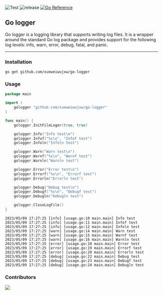 ![Test](https://github.com/xueweiwujxw/go-logger/actions/workflows/test.yml/badge.svg)
![release](https://github.com/xueweiwujxw/go-logger/actions/workflows/release.yml/badge.svg)
[![Go Reference](https://pkg.go.dev/badge/github.com/xueweiwujxw/go-logger.svg)](https://pkg.go.dev/github.com/xueweiwujxw/go-logger)

## Go logger

Go logger is a logging library that supports writing log files. It is a wrapper around the standard Go log package and provides support for the following log levels: info, warn, error, debug, fatal, and panic.

** *

### Installation

```shell
go get github.com/xueweiwujxw/go-logger
```

### Usage

```go
package main

import (
	gologger "github.com/xueweiwujxw/go-logger"
)

func main() {
	gologger.InitFileLoger(true, true)

	gologger.Info("Info test\n")
	gologger.Infof("%s\n", "Infof test")
	gologger.Infoln("Infoln test")

	gologger.Warn("Warn test\n")
	gologger.Warnf("%s\n", "Warnf test")
	gologger.Warnln("Warnln test")

	gologger.Error("Error test\n")
	gologger.Errorf("%s\n", "Errorf test")
	gologger.Errorln("Errorln test")

	gologger.Debug("Debug test\n")
	gologger.Debugf("%s\n", "Debugf test")
	gologger.Debugln("Debugln test")

	gologger.CloseLogFile()
}
```
```shell
2023/05/09 17:27:25 [info] [usage.go:10 main.main] Info test
2023/05/09 17:27:25 [info] [usage.go:11 main.main] Infof test
2023/05/09 17:27:25 [info] [usage.go:12 main.main] Infoln test
2023/05/09 17:27:25 [warn] [usage.go:14 main.main] Warn test
2023/05/09 17:27:25 [warn] [usage.go:15 main.main] Warnf test
2023/05/09 17:27:25 [warn] [usage.go:16 main.main] Warnln test
2023/05/09 17:27:25 [error] [usage.go:18 main.main] Error test
2023/05/09 17:27:25 [error] [usage.go:19 main.main] Errorf test
2023/05/09 17:27:25 [error] [usage.go:20 main.main] Errorln test
2023/05/09 17:27:25 [debug] [usage.go:22 main.main] Debug test
2023/05/09 17:27:25 [debug] [usage.go:23 main.main] Debugf test
2023/05/09 17:27:25 [debug] [usage.go:24 main.main] Debugln test
```

### Contributors

<a href="https://github.com/xueweiwujxw/go-logger/graphs/contributors">
  <img src="https://contrib.rocks/image?repo=xueweiwujxw/go-logger" />
</a>
